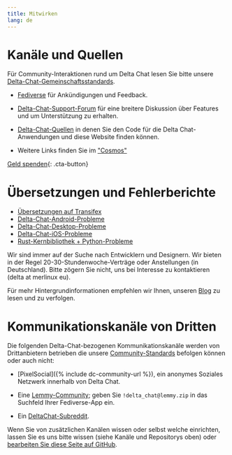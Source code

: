 ```yaml
---
title: Mitwirken
lang: de
---
```


# Kanäle und Quellen

Für Community-Interaktionen rund um Delta Chat lesen Sie bitte unsere [Delta-Chat-Gemeinschaftsstandards](community-standards).

- [Fediverse](https://chaos.social/web/@delta) für Ankündigungen und Feedback.

- [Delta-Chat-Support-Forum](https://support.delta.chat) für eine breitere
Diskussion über Features und um Unterstützung zu erhalten.

- [Delta-Chat-Quellen](https://github.com/deltachat/) in denen Sie den Code für die Delta Chat-Anwendungen und diese Website finden können.

- Weitere Links finden Sie im ["Cosmos"](https://cosmos.delta.chat)

[Geld spenden](donate){: .cta-button}

# Übersetzungen und Fehlerberichte

- [Übersetzungen auf Transifex](https://explore.transifex.com/delta-chat/)
- [Delta-Chat-Android-Probleme](https://github.com/deltachat/deltachat-android/issues)
- [Delta-Chat-Desktop-Probleme](https://github.com/deltachat/deltachat-desktop/issues)
- [Delta-Chat-iOS-Probleme](https://github.com/deltachat/deltachat-ios/issues)
- [Rust-Kernbibliothek + Python-Probleme](https://github.com/deltachat/deltachat-core-rust/issues)

Wir sind immer auf der Suche nach Entwicklern und Designern.
Wir bieten in der Regel 20-30-Stundenwoche-Verträge oder Anstellungen (in Deutschland). 
Bitte zögern Sie nicht, uns bei Interesse zu kontaktieren (delta at merlinux eu).

Für mehr Hintergrundinformationen empfehlen wir Ihnen, unseren [Blog](https://delta.chat/en/blog) zu lesen und zu verfolgen.


# Kommunikationskanäle von Dritten

Die folgenden Delta-Chat-bezogenen Kommunikationskanäle werden von Drittanbietern betrieben
die unsere [Community-Standards](Community-Standards) befolgen können oder auch nicht:

- [PixelSocial]({% include dc-community-url %}), ein anonymes
  Soziales Netzwerk innerhalb von Delta Chat.

- Eine [Lemmy-Community](https://lemmy.zip/c/delta_chat);
geben Sie `!delta_chat@lemmy.zip` 
in das Suchfeld Ihrer Fediverse-App ein.

- Ein [DeltaChat-Subreddit](https://old.reddit.com/r/DeltaChat/).

Wenn Sie von zusätzlichen Kanälen wissen oder selbst welche einrichten,
lassen Sie es uns bitte wissen (siehe Kanäle und Repositorys oben)
oder [bearbeiten Sie diese Seite auf GitHub](https://github.com/deltachat/deltachat-pages/edit/master/en/contribute.md).
